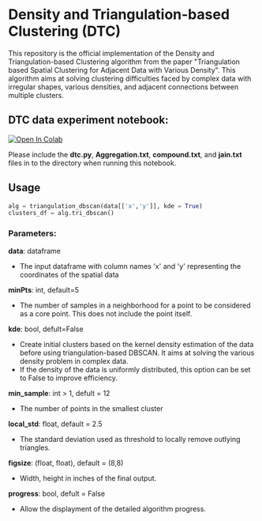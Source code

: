 # Density and Triangulation-based Clustering (DTC)

This repository is the official implementation of the Density and Triangulation-based Clustering algorithm from the paper "Triangulation based Spatial Clustering for Adjacent Data with Various Density". This algorithm aims at solving clustering difficulties faced by complex data with irregular shapes, various densities, and adjacent connections between multiple clusters.

## DTC data experiment notebook:

[![Open In Colab](https://colab.research.google.com/assets/colab-badge.svg)](https://colab.research.google.com/drive/1-u9kJkxvodytEU4nta3stBDyj3BR-Cvi?usp=sharing)

Please include the **dtc.py**, **Aggregation.txt**, **compound.txt**, and **jain.txt** files in to the directory when running this notebook.
## Usage
```python
alg = triangulation_dbscan(data[['x','y']], kde = True)
clusters_df = alg.tri_dbscan()
```

### Parameters:

**data**: dataframe
- The input dataframe with column names 'x' and 'y' representing the coordinates of the spatial data

**minPts**: int, default=5 
- The number of samples in a neighborhood for a point to be considered as a core point. This does not include the point itself.

**kde**: bool, defult=False
- Create initial clusters based on the kernel density estimation of the data before using triangulation-based DBSCAN. It aims at solving the various density problem in complex data.
- If the density of the data is uniformly distributed, this option can be set to False to improve efficiency.

**min_sample**: int > 1, defult = 12
- The number of points in the smallest cluster

**local_std**: float, default = 2.5
- The standard deviation used as threshold to locally remove outlying triangles.

**figsize**: (float, float), default = (8,8)
- Width, height in inches of the final output.

**progress**: bool, defult = False
- Allow the displayment of the detailed algorithm progress.
